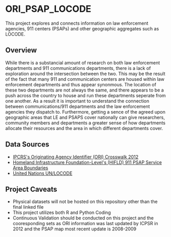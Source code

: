 # ORI_PSAP_LOCODE
This project explores and connects information on law enforcement agencies, 911 centers (PSAPs) and other geographic aggregates such as LOCODE.

## Overview

While there is a substancial amount of research on both law enforcement departments and 911 communications departments, there is a lack of exploration around the intersection between the two. This may be the result of the fact that many 911 and communication centers are housed within law enforcement departments and thus appear synonmous. The location of these two departments are not always the same, and there appears to be a push across the country to house and run these departments seperate from one another. As a result it is important to understand the connection between communications/911 departments and the law enforcement agencies they dispatch to. Furthermore, getting a sence of the agreed upon geographic areas that LE and PSAPS cover nationally can give researchers, community members and departments a greater sense of how departments allocate their resources and the area in which different departments cover.

## Data Sources

- [IPCRS's Originating Agency Identifier (ORI) Crosswalk 2012](https://www.icpsr.umich.edu/web/ICPSR/series/366)
- [Homeland Infrastructure Foundation-Level's (HIFLD) 911 PSAP Service Area Boundaries](https://hifld-geoplatform.opendata.arcgis.com/datasets/psap-911-service-area-boundaries/explore)
- [United Nations UN/LOCODE](https://unece.org/trade/uncefact/unlocode)



## Project Caveats

- Physical datasets will not be hosted on this repository other than the final linked file
- This project utilizes both R and Python Coding
- Continuous Validation should be conducted on this project and the cooresponding sets as ORI information was last updated by ICPSR in 2012 and the PSAP map  most recent update is 2008-2009
